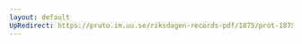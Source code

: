 ```yaml
---
layout: default
UpRedirect: https://pruto.im.uu.se/riksdagen-records-pdf/1875/prot-1875--ak--008/prot-1875--ak--008_045.pdf
---
```


